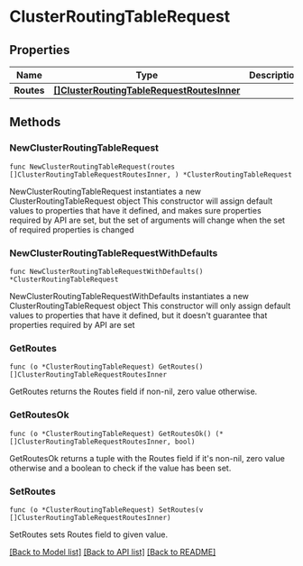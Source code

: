 # ClusterRoutingTableRequest

## Properties

Name | Type | Description | Notes
------------ | ------------- | ------------- | -------------
**Routes** | [**[]ClusterRoutingTableRequestRoutesInner**](ClusterRoutingTableRequestRoutesInner.md) |  | 

## Methods

### NewClusterRoutingTableRequest

`func NewClusterRoutingTableRequest(routes []ClusterRoutingTableRequestRoutesInner, ) *ClusterRoutingTableRequest`

NewClusterRoutingTableRequest instantiates a new ClusterRoutingTableRequest object
This constructor will assign default values to properties that have it defined,
and makes sure properties required by API are set, but the set of arguments
will change when the set of required properties is changed

### NewClusterRoutingTableRequestWithDefaults

`func NewClusterRoutingTableRequestWithDefaults() *ClusterRoutingTableRequest`

NewClusterRoutingTableRequestWithDefaults instantiates a new ClusterRoutingTableRequest object
This constructor will only assign default values to properties that have it defined,
but it doesn't guarantee that properties required by API are set

### GetRoutes

`func (o *ClusterRoutingTableRequest) GetRoutes() []ClusterRoutingTableRequestRoutesInner`

GetRoutes returns the Routes field if non-nil, zero value otherwise.

### GetRoutesOk

`func (o *ClusterRoutingTableRequest) GetRoutesOk() (*[]ClusterRoutingTableRequestRoutesInner, bool)`

GetRoutesOk returns a tuple with the Routes field if it's non-nil, zero value otherwise
and a boolean to check if the value has been set.

### SetRoutes

`func (o *ClusterRoutingTableRequest) SetRoutes(v []ClusterRoutingTableRequestRoutesInner)`

SetRoutes sets Routes field to given value.



[[Back to Model list]](../README.md#documentation-for-models) [[Back to API list]](../README.md#documentation-for-api-endpoints) [[Back to README]](../README.md)


